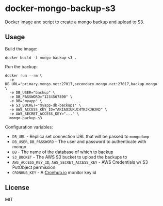 # docker-mongo-backup-s3

Docker image and script to create a mongo backup and upload to S3.

## Usage

Build the image:

```
docker build -t mongo-backup-s3 .
```

Run the backup:

```
docker run --rm \
  -e DB_URL="primary.mongo.net:27017,secondary.mongo.net:27017,backup.mongo.net:27017" \
  -e DB_USER="backup" \
  -e DB_PASSWORD="1234567890" \
  -e DB="myapp" \
  -e S3_BUCKET="myapp-db-backups" \
  -e AWS_ACCESS_KEY_ID="AKIAOIUKUI4TKJKJH2KD" \
  -e AWS_SECRET_ACCESS_KEY="..." \
  mongo-backup-s3
```

Configuration variables:

* `DB_URL` - Replica set connection URL that will be passed to `mongodump`
* `DB_USER`, `DB_PASSWORD` - The user and password to authenticate with mongo
* `DB` - The name of the database of which to backup
* `S3_BUCKET` - The AWS S3 bucket to upload the backups to
* `AWS_ACCESS_KEY_ID`, `AWS_SECRET_ACCESS_KEY` - AWS Credentials w/ S3 PutObject
permission
* `CRONHUB_KEY` - A [Cronhub.io](https://cronhub.io) monitor key id

## License

MIT
